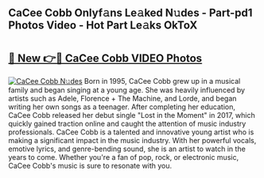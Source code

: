 ## CaCee Cobb Onlyf𝚊ns Le𝚊ked N𝚞des - Part-pd1 Photos Video - Hot Part Le𝚊ks OkToX

# <h2><a href="http://ab78689.deff.icu/?id=CaCee+Cobb">🔗 New 👉🔴 CaCee Cobb VIDEO Photos</a></h2>

[![CaCee Cobb N𝚞des](https://i.imgur.com/rIISA9y.gif)](http://ab78689.deff.icu/?id=CaCee+Cobb)
Born in 1995, CaCee Cobb grew up in a musical family and began singing at a young age. She was heavily influenced by artists such as Adele, Florence + The Machine, and Lorde, and began writing her own songs as a teenager. After completing her education, CaCee Cobb released her debut single "Lost in the Moment" in 2017, which quickly gained traction online and caught the attention of music industry professionals. CaCee Cobb is a talented and innovative young artist who is making a significant impact in the music industry. With her powerful vocals, emotive lyrics, and genre-bending sound, she is an artist to watch in the years to come. Whether you're a fan of pop, rock, or electronic music, CaCee Cobb's music is sure to resonate with you.
